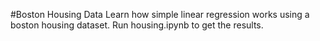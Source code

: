 #Boston Housing Data
Learn how simple linear regression works using a boston housing dataset. 
Run housing.ipynb to get the results.
